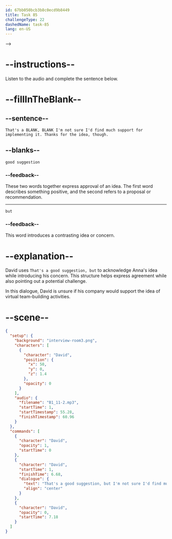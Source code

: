 ```yaml
---
id: 67bb050bcb3b8c0ecd9b8449
title: Task 85
challengeType: 22
dashedName: task-85
lang: en-US
---
```


<!-- (Audio) David: <!-- (Audio) David: That's a good suggestion, but I'm not sure I'd find much support for implementing it. Thanks for the idea, though. --> -->

# --instructions--

Listen to the audio and complete the sentence below.

# --fillInTheBlank--

## --sentence--

`That's a BLANK, BLANK I'm not sure I'd find much support for implementing it. Thanks for the idea, though.`

## --blanks--

`good suggestion`

### --feedback--  

These two words together express approval of an idea. The first word describes something positive, and the second refers to a proposal or recommendation.

---

`but`

### --feedback--

This word introduces a contrasting idea or concern.

# --explanation--

David uses `That's a good suggestion, but` to acknowledge Anna's idea while introducing his concern. This structure helps express agreement while also pointing out a potential challenge.

In this dialogue, David is unsure if his company would support the idea of virtual team-building activities.

# --scene--

```json
{
  "setup": {
    "background": "interview-room3.png",
    "characters": [
      {
        "character": "David",
        "position": {
          "x": 50,
          "y": 0,
          "z": 1.4
        },
        "opacity": 0
      }
    ],
    "audio": {
      "filename": "B1_11-2.mp3",
      "startTime": 1,
      "startTimestamp": 55.28,
      "finishTimestamp": 60.96
    }
  },
  "commands": [
    {
      "character": "David",
      "opacity": 1,
      "startTime": 0
    },
    {
      "character": "David",
      "startTime": 1,
      "finishTime": 6.68,
      "dialogue": {
        "text": "That's a good suggestion, but I'm not sure I'd find much support for implementing it. Thanks for the idea, though.",
        "align": "center"
      }
    },
    {
      "character": "David",
      "opacity": 0,
      "startTime": 7.18
    }
  ]
}
```
